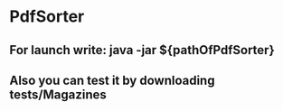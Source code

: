 # PdfSorter
## For launch write: java -jar ${pathOfPdfSorter}
## Also you can test it by downloading tests/Magazines
